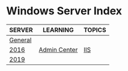 # Windows Server Index

|SERVER|LEARNING|TOPICS|
|---|---|---|
|[General](windows\server\server-general)|||
|[2016](windows\server\server-2016)|[Admin Center](windows\server\server-2016#windows-admin-center)|[IIS](windows\server\server-2016#iis)|
|[2019](windows\server\server-2019)|||
